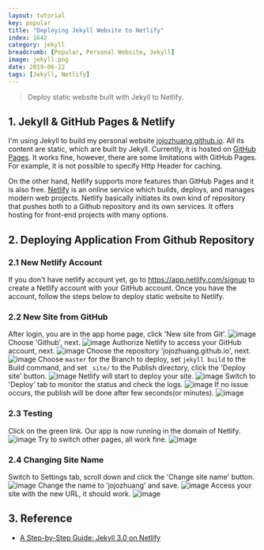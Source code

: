 ```yaml
---
layout: tutorial
key: popular
title: "Deploying Jekyll Website to Netlify"
index: 1642
category: jekyll
breadcrumb: [Popular, Personal Website, Jekyll]
image: jekyll.png
date: 2019-06-22
tags: [Jekyll, Netlify]
---
```


> Deploy static website built with Jekyll to Netlify.

## 1. Jekyll & GitHub Pages & Netlify
I'm using Jekyll to build my personal website [jojozhuang.github.io](jojozhuang.github.io). All its content are static, which are built by Jekyll. Currently, it is hosted on [GitHub Pages](https://pages.github.com/). It works fine, however, there are some limitations with GitHub Pages. For example, it is not possible to specify Http Header for caching.

On the other hand, Netlify supports more features than GitHub Pages and it is also free. [Netlify](https://www.netlify.com/) is an online service which builds, deploys, and manages modern web projects.  Netlify basically initiates its own kind of repository that pushes both to a Github repository and its own services. It offers hosting for front-end projects with many options.

## 2. Deploying Application From Github Repository
### 2.1 New Netlify Account
If you don't have netlify account yet, go to https://app.netlify.com/signup to create a Netlify account with your GitHub account. Once you have the account, follow the steps below to deploy static website to Netlify.
### 2.2 New Site from GitHub
After login, you are in the app home page, click 'New site from Git'.
![image](/public/images/jekyll/1642/app.png)
Choose 'Github', next.
![image](/public/images/jekyll/1642/newsite.png)
Authorize Netlify to access your GitHub account, next.
![image](/public/images/jekyll/1642/authorize.png)
Choose the repository 'jojozhuang.github.io', next.
![image](/public/images/jekyll/1642/repository.png)
Choose `master` for the Branch to deploy, set `jekyll build` to the Build command, and set `_site/` to the Publish directory, click the 'Deploy site' button.
![image](/public/images/jekyll/1642/options.png)
Netlify will start to deploy your site.
![image](/public/images/jekyll/1642/inprogress.png)
Switch to 'Deploy' tab to monitor the status and check the logs.
![image](/public/images/jekyll/1642/monitor.png)
If no issue occurs, the publish will be done after few seconds(or minutes).
![image](/public/images/jekyll/1642/published.png)
### 2.3 Testing
Click on the green link. Our app is now running in the domain of Netlify.
![image](/public/images/jekyll/1642/homepage.png)
Try to switch other pages, all work fine.
![image](/public/images/jekyll/1642/portfolio.png)
### 2.4 Changing Site Name
Switch to Settings tab, scroll down and click the 'Change site name' button.
![image](/public/images/jekyll/1642/settings.png)
Change the name to 'jojozhuang' and save.
![image](/public/images/jekyll/1642/changename.png)
Access your site with the new URL, it should work.
![image](/public/images/jekyll/1642/newname.png)

## 3. Reference
* [A Step-by-Step Guide: Jekyll 3.0 on Netlify](https://www.netlify.com/blog/2015/10/28/a-step-by-step-guide-jekyll-3.0-on-netlify/)
